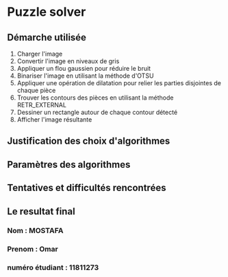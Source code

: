 # Puzzle solver
## Démarche utilisée
1. Charger l'image
2. Convertir l'image en niveaux de gris
3. Appliquer un flou gaussien pour réduire le bruit
4. Binariser l'image en utilisant la méthode d'OTSU
5. Appliquer une opération de dilatation pour relier les parties disjointes de chaque pièce
6. Trouver les contours des pièces en utilisant la méthode RETR_EXTERNAL
7. Dessiner un rectangle autour de chaque contour détecté
8. Afficher l'image résultante

## Justification des choix d'algorithmes
<p Les traitements utilisés ont été choisis pour leur efficacité dans la détection de contours et la séparation des différentes pièces de puzzle.>

<p La conversion en niveaux de gris permet de réduire l'information de l'image et de faciliter la détection de contours. Le flou gaussien permet de réduire le bruit et d'éviter des détections de contours erronées. La binarisation de l'image en utilisant la méthode d'OTSU permet de trouver le seuil de binarisation optimal pour la segmentation de l'image.>

<p L'opération de dilatation permet de relier les parties disjointes de chaque pièce de puzzle en une seule entité. La méthode RETR_EXTERNAL permet de détecter uniquement les contours externes des pièces de puzzle.>

<p Le dessin de rectangles autour de chaque contour détecté permet de visualiser chaque pièce de puzzle et de faciliter leur identification.>

## Paramètres des algorithmes
<p Les paramètres des différents algorithmes ont été fixés par des tests empiriques pour obtenir les meilleurs résultats.>

<p Le flou gaussien a été appliqué avec un noyau de taille (5, 5). L'opération de dilatation a été réalisée avec un noyau de taille (3, 3) et deux itérations. Le seuil de binarisation optimal a été déterminé par la méthode d'OTSU.>

## Tentatives et difficultés rencontrées
<p Plusieurs tentatives ont été réalisées pour obtenir les meilleurs résultats. Les difficultés rencontrées étaient principalement liées à la détection précise des contours de chaque pièce de puzzle.>

<p La première tentative consistait à appliquer une opération de seuillage adaptatif pour binariser l'image. Cependant, cette méthode ne permettait pas de bien distinguer les contours de chaque pièce de puzzle.>

<p Une deuxième tentative consistait à appliquer une opération de gradient morphologique pour détecter les contours de chaque pièce de puzzle. Cette méthode permettait de bien distinguer les contours mais elle ne permettait pas de relier les parties disjointes de chaque pièce. 
(regardez tentative.png)>

<p Une troisième tentative consistait à utiliser la méthode Canny pour détecter les contours de chaque pièce de puzzle. Cette méthode était efficace mais elle détectait des contours erronés.>

<p Finalement, la méthode retenue consiste à appliquer un flou gaussien suivi d'une binarisation en utilisant la méthode d'OTSU. Une opération de dilatation est ensuite appliquée pour relier les parties disjointes de chaque pièce de puzzle. Les contours sont détectés en utilisant la méthode RETR_EXTERNAL et des rectangles sont dessinés autour de chaque contour détecté pour identifier chaque pièce de puzzle.>

## Le resultat final
<p Le résultat final de l'algorithme est l'image originale avec des rectangles verts dessinés autour de chaque contour détecté. Cependant, il y a plusieurs contours pour chaque pièce de puzzle, et plus il y a de couleurs différentes dans une pièce, plus le contour peut ne pas être précis. Cela est dû à l'application de la méthode de seuillage pour binariser l'image, ce qui peut causer une perte de certaines informations de couleur. De plus, l'application d'une opération de dilatation peut relier certaines parties disjointes des pièces, mais cela peut également fusionner des pièces voisines, ce qui peut affecter la précision des contours.
(regardez resultat_final.png)>

### Nom : MOSTAFA
### Prenom : Omar
### numéro étudiant : 11811273

<p merci ...>